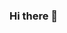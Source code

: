 ### Hi there 👋

<!--
**uawasth2/uawasth2** is a ✨ _special_ ✨ repository because its `README.md` (this file) appears on your GitHub profile.

I am a Senior at UIUC studying Computer Science!

Here are some ideas to get you started:

- 🔭 I’m currently working on ...
- 🌱 I’m currently learning ...
- 👯 I’m looking to collaborate on ...
- 🤔 I’m looking for help with ...
- 💬 Ask me about ...
- 📫 How to reach me: ...
- 😄 Pronouns: ...
- ⚡ Fun fact: ...
-->
